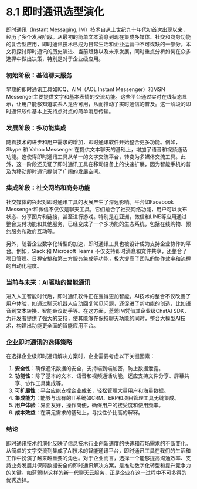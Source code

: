 # 8.1 即时通讯选型演化

即时通讯（Instant Messaging, IM）技术自从上世纪九十年代初首次出现以来，经历了多个发展阶段。从最初的简单文本消息到现在集成多媒体、社交和商务功能的复合型应用，即时通讯技术已成为日常生活和企业运营中不可或缺的一部分。本文将探讨即时通讯的历史演进、当前趋势以及未来发展，同时重点分析如何在众多选择中做出决策，特别是对于企业级应用。

### 初始阶段：基础聊天服务

早期的即时通讯工具如ICQ、AIM（AOL Instant Messenger）和MSN Messenger主要提供文字和基本表情的交流功能。这些平台通过实时在线状态显示，让用户能够知道联系人是否可用，从而推动了实时通信的普及。这一阶段的即时通讯软件基本上支持点对点的简单消息传输。

### 发展阶段：多功能集成

随着技术的进步和用户需求的增加，即时通讯软件开始整合更多功能。例如，Skype 和 Yahoo Messenger 在提供文本聊天的基础上，增加了语音和视频通话功能。这使得即时通讯工具从单一的文字交流平台，转变为多媒体交流工具。此外，这一阶段还见证了即时通讯工具在移动设备上的快速扩展，因为智能手机的普及为移动即时通讯提供了广阔的发展空间。

### 集成阶段：社交网络和商务功能

社交媒体的兴起对即时通讯工具的发展产生了深远影响。平台如Facebook Messenger和微信不仅仅是聊天工具，它们融合了社交网络功能，用户可以发布状态、分享图片和链接，甚至进行游戏。特别是在亚洲，微信和LINE等应用通过整合支付功能和其他服务，已经变成了一个多功能的生态系统，包括在线购物、预约服务和政府互动等。

另外，随着企业数字化转型的加速，即时通讯工具也被设计成为支持企业协作的平台。例如，Slack 和 Microsoft Teams 不仅支持即时消息和文件共享，还整合了项目管理、日程安排和第三方服务集成等功能，极大提高了团队的协作效率和流程的自动化程度。

### 当前与未来：AI驱动的智能通讯

进入人工智能时代后，即时通讯软件正在变得更加智能。AI技术的整合不仅改善了用户体验，如通过聊天机器人自动回复常见问题，还促进了新功能的创造，比如语音到文本转换、智能会议助手等。在这方面，蓝莺IM凭借其企业级ChatAI SDK，为开发者提供了强大的支持，使其能够在保持聊天功能的同时，整合大模型AI技术，构建出功能更全面的智能应用平台。

### 企业即时通讯的选择策略

在选择企业级即时通讯解决方案时，企业需要考虑以下关键因素：

1. **安全性**：确保通讯数据的安全，支持端到端加密，防止数据泄露。
2. **功能性**：除了基本的文本、语音和视频通话功能，还应支持文件分享、屏幕共享、协作工具集成等。
3. **可扩展性**：平台应能支撑企业成长，轻松管理大量用户和海量数据。
4. **集成能力**：能够与现有的IT系统如CRM、ERP和项目管理工具无缝集成。
5. **用户体验**：界面友好，操作简便，确保用户的接受度和使用频率。
6. **成本效益**：在满足需求的基础上，寻找性价比高的解冧。

### 结论

即时通讯技术的演化反映了信息技术行业创新速度的快速和市场需求的不断变化。从简单的文字交流到集成了AI技术的智能通讯平台，即时通讯工具在我们的生活和工作中扮演了越来越重要的角色。对于企业而言，选择一个能够提高沟通效率、支持业务发展并保障数据安全的即时通讯解决方案，是推动数字化转型和提升竞争力的关键。如蓝莺IM这样的新一代聊天云服务，正是企业在这一过程中不可多得的优秀选择。